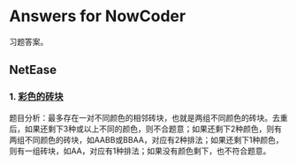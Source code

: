 # Answers for NowCoder

习题答案。

## NetEase

### 1. [彩色的砖块](https://www.nowcoder.com/questionTerminal/8c29f4d1bea84d6ba2847e079b7420f7)

题目分析：最多存在一对不同颜色的相邻砖块，也就是两组不同颜色的砖块。去重后，如果还剩下3种或以上不同的颜色，则不合题意；如果还剩下2种颜色，则有两组不同颜色的砖块，如AABB或BBAA，对应有2种排法；如果还剩下1种颜色，则有一组砖块，如AA，对应有1种排法；如果没有颜色剩下，也不符合题意。
